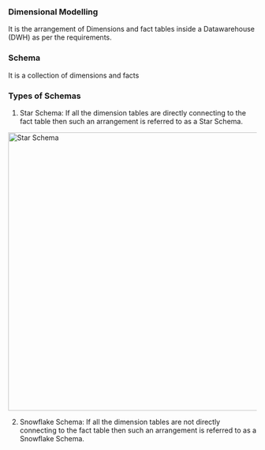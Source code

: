 ### Dimensional Modelling
It is the arrangement of Dimensions and fact tables inside a Datawarehouse (DWH) as per the requirements.

### Schema
It is a collection of dimensions and facts

### Types of Schemas
1. Star Schema: If all the dimension tables are directly connecting to the fact table then such an arrangement is referred to as a Star Schema.

<img width="563" alt="Star Schema" src="https://github.com/sailajachintala/Power-BI-Zero-to-Hero/assets/65940748/0449e4ac-2627-464d-aa75-cbef7fb7e716">








2. Snowflake Schema: If all the dimension tables are not directly connecting to the fact table then such an arrangement is referred to as a Snowflake Schema.
